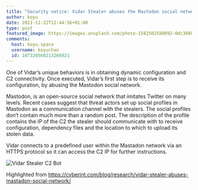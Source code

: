 ```yaml
---
title: "Security notice: Vidar Stealer abuses the Mastodon social network"
author: koyu
date: 2021-11-22T12:44:56+01:00
type: post
featured_image: https://images.unsplash.com/photo-1582502580092-0dc3088c7aeb?ixlib=rb-1.2.1&ixid=MnwxMjA3fDB8MHxwaG90by1wYWdlfHx8fGVufDB8fHx8&auto=format&fit=crop&w=1974&q=80
comments:
  host: koyu.space
  username: koyuchan
  id: 107320560213266921
---
```


One of Vidar’s unique behaviors is in obtaining dynamic configuration and C2 connectivity. Once executed, Vidar’s first step is to receive its configuration, by abusing the Mastodon social network.

Mastodon, is an open-source social network that imitates Twitter on many levels. Recent cases suggest that threat actors set up social profiles in Mastodon as a communication channel with the stealers. The social profiles don’t contain much more than a random post. The description of the profile contains the IP of the C2 the stealer should communicate with to receive configuration, dependency files and the location to which to upload its stolen data.

Vidar connects to a predefined user within the Mastadon network via an HTTPS protocol so it can access the C2 IP for further instructions.

![Vidar Stealer C2 Bot](https://cyberint.com/wp-content/uploads/2021/10/Vidar-Stealer-2.png)

Highlighted from https://cyberint.com/blog/research/vidar-stealer-abuses-mastadon-social-network/
